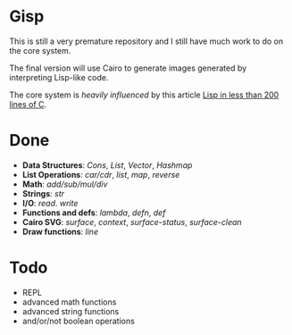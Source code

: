 # Gisp

This is still a very premature repository and I still have much work to do on the core system.

The final version will use Cairo to generate images generated by interpreting Lisp-like code.

The core system is *heavily influenced* by this article [Lisp in less than 200 lines of C](https://carld.github.io/2017/06/20/lisp-in-less-than-200-lines-of-c.html).

# Done
- **Data Structures**: *Cons*, *List*, *Vector*, *Hashmap*
- **List Operations**: *car/cdr*, *list*, *map*, *reverse*
- **Math**: *add/sub/mul/div*
- **Strings**: *str*
- **I/O**: *read*. *write*
- **Functions and defs**: *lambda*, *defn*, *def*
- **Cairo SVG**: *surface*, *context*, *surface-status*, *surface-clean* 
- **Draw functions**: *line*

# Todo
- REPL
- advanced math functions
- advanced string functions
- and/or/not boolean operations





